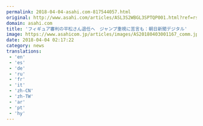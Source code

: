 ```yaml
---
permalink: 2018-04-04-asahi.com-817544057.html
original: http://www.asahi.com/articles/ASL3S2WBGL3SPTQP001.html?ref=rss
domain: asahi.com
title: 'フィギュア審判の平松さん退任へ　ジャンプ重視に苦言も：朝日新聞デジタル'
image: https://www.asahicom.jp/articles/images/AS20180403001167_comm.jpg
date: 2018-04-04 02:17:22
category: news
translations: 
 - 'en'
 - 'es'
 - 'de'
 - 'ru'
 - 'fr'
 - 'it'
 - 'zh-CN'
 - 'zh-TW'
 - 'ar'
 - 'pt'
 - 'hy'
---
```



